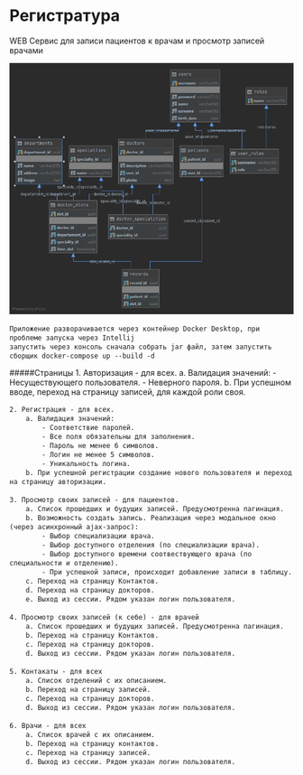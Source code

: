 # Регистратура

WEB Сервис для записи пациентов к врачам и просмотр записей врачами

   ![screen1](img\hospital.png)
    
    Приложение разворачивается через контейнер Docker Desktop, при проблеме запуска через Intellij 
    запустить через консоль сначала собрать jar файл, затем запустить сборщик docker-compose up --build -d

#####Страницы
    1. Авторизация - для всех.
        a. Валидация значений:
            - Несуществующего пользователя.
            - Неверного пароля.
        b. При успешном вводе, переход на страницу записей, для каждой роли своя.
         
    2. Регистрация - для всех.
        a. Валидация значений:
            - Соответствие паролей.
            - Все поля обязательны для заполнения.
            - Пароль не менее 6 символов.
            - Логин не менее 5 символов.
            - Уникальность логина.
        b. При успешной регистрации создание нового пользователя и переход на страницу авторизации.
        
    3. Просмотр своих записей - для пациентов.
        a. Список прошедших и будущих записей. Предусмотренна пагинация.
        b. Возможность создать запись. Реализация через модальное окно (через асинхронный ajax-запрос):
            - Выбор специализации врача.
            - Выбор доступного отделения (по специализации врача).
            - Выбор доступного времени соотвествующего врача (по специальности и отделению).
            - При успешной записи, происходит добавление записи в таблицу.
        c. Переход на страницу Контактов.
        d. Переход на страницу докторов.
        e. Выход из сессии. Рядом указан логин пользователя.
    
    4. Просмотр своих записей (к себе) - для врачей
        a. Список прошедших и будущих записей. Предусмотренна пагинация.
        b. Переход на страницу Контактов.
        c. Переход на страницу докторов.
        d. Выход из сессии. Рядом указан логин пользователя.
    
    5. Контакаты - для всех
        a. Список отделений с их описанием.
        b. Переход на страницу записей.
        c. Переход на страницу докторов.
        d. Выход из сессии. Рядом указан логин пользователя.
    
    6. Врачи - для всех
        a. Список врачей с их описанием.
        b. Переход на страницу контактов.
        c. Переход на страницу записей.
        d. Выход из сессии. Рядом указан логин пользователя.
  